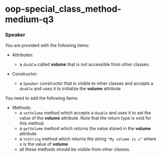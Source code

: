 # oop-special_class_method-medium-q3

### Speaker

You are provided with the following items:

- Attributes:
    - a `double` called **volume** that is not accessible from other classes.

- Constructor:
    - a `Speaker` constructor that is visible to other classes and accepts a `double` and uses it to initialize the
      **volume** attribute

You need to add the following items:

- Methods:
    - a `setVolume` method which accepts a `double` and uses it to set the value of the **volume** attribute. Note that
      the return type is void for this method.
    - a `getVolume` method which returns the value stored in the **volume** attribute
    - a `toString` method which returns the string `"My volume is x"` where x is the value of **volume**
    - all these methods should be visible from other classes.
